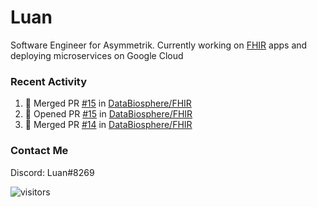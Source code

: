# Luan

Software Engineer for Asymmetrik. Currently working on [FHIR](https://hl7.org/FHIR/) apps and deploying microservices on Google Cloud

### Recent Activity

<!--START_SECTION:activity-->
1. 🎉 Merged PR [#15](https://github.com/DataBiosphere/FHIR/pull/15) in [DataBiosphere/FHIR](https://github.com/DataBiosphere/FHIR)
2. 💪 Opened PR [#15](https://github.com/DataBiosphere/FHIR/pull/15) in [DataBiosphere/FHIR](https://github.com/DataBiosphere/FHIR)
3. 🎉 Merged PR [#14](https://github.com/DataBiosphere/FHIR/pull/14) in [DataBiosphere/FHIR](https://github.com/DataBiosphere/FHIR)
<!--END_SECTION:activity-->

<!--START_SECTION:activity-->

### Contact Me

Discord: Luan#8269

![visitors](https://visitor-badge.glitch.me/badge?page_id=luan-asym.visitor-badge)
